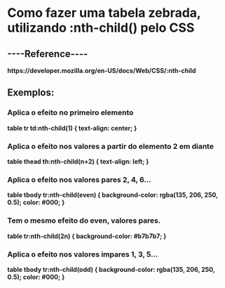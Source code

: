 <strong>

<h1>Como fazer uma tabela zebrada, utilizando :nth-child() pelo CSS</h1>

<h2>----Reference----</h2>
https://developer.mozilla.org/en-US/docs/Web/CSS/:nth-child


<h2>Exemplos:</h2>

<h3>Aplica o efeito no primeiro elemento</h3>
table tr td:nth-child(1) {
    text-align: center;
}

<h3>Aplica o efeito nos valores a partir do elemento 2 em diante</h3>
table thead th:nth-child(n+2) {
    text-align: left;
}

<h3>Aplica o efeito nos valores pares 2, 4, 6...</h3>
table tbody tr:nth-child(even) {
    background-color: rgba(135, 206, 250, 0.5);
    color: #000;
}

<h3>Tem o mesmo efeito do even, valores pares.</h3>
table tr:nth-child(2n) {
    background-color: #b7b7b7;
} 


<h3>Aplica o efeito nos valores impares 1, 3, 5...</h3>
table tbody tr:nth-child(odd) {
    background-color: rgba(135, 206, 250, 0.5);
    color: #000;
}

</strong>
